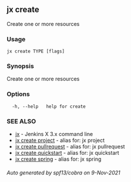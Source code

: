 ## jx create

Create one or more resources

### Usage

```
jx create TYPE [flags]
```

### Synopsis

Create one or more resources

### Options

```
  -h, --help   help for create
```

### SEE ALSO

* [jx](jx.md)	 - Jenkins X 3.x command line
* [jx create project](jx_create_project.md)	 - alias for: jx project
* [jx create pullrequest](jx_create_pullrequest.md)	 - alias for: jx pullrequest
* [jx create quickstart](jx_create_quickstart.md)	 - alias for: jx quickstart
* [jx create spring](jx_create_spring.md)	 - alias for: jx spring

###### Auto generated by spf13/cobra on 9-Nov-2021
